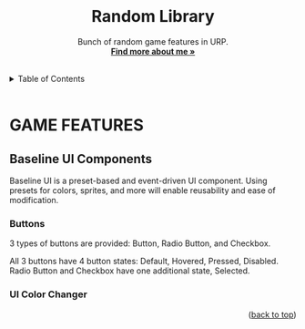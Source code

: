 <div id="top"></div>

<br />

<!-- PROJECT LOGO -->
<div align="center">
  <!-- <img src="" alt="Logo" width="130" height="130"> -->
  <h1 align="center">Random Library</h1>
  <p align="center">
    Bunch of random game features in URP.
    <br />
    <a href="https://colliecollie.netlify.app"><strong>Find more about me »</strong></a>
    <br />
    <br />
  </p>
</div>

<!-- TABLE OF CONTENTS -->
<details>
  <summary>Table of Contents</summary>
  <ol>
    <li>
      <a href="#game-features">Game Features</a>
      <ul>
        <li>Baseline UI Components</li>
      </ul>
    </li>
  </ol>
</details>

<br />

<!-- GAME FEATURES -->
# GAME FEATURES

## Baseline UI Components

Baseline UI is a preset-based and event-driven UI component. Using presets for colors, sprites, and more will enable reusability and ease of modification.

### Buttons

3 types of buttons are provided: Button, Radio Button, and Checkbox.

All 3 buttons have 4 button states: Default, Hovered, Pressed, Disabled. Radio Button and Checkbox have one additional state, Selected.

### UI Color Changer


<p align="right">(<a href="#top">back to top</a>)</p>
<br />
